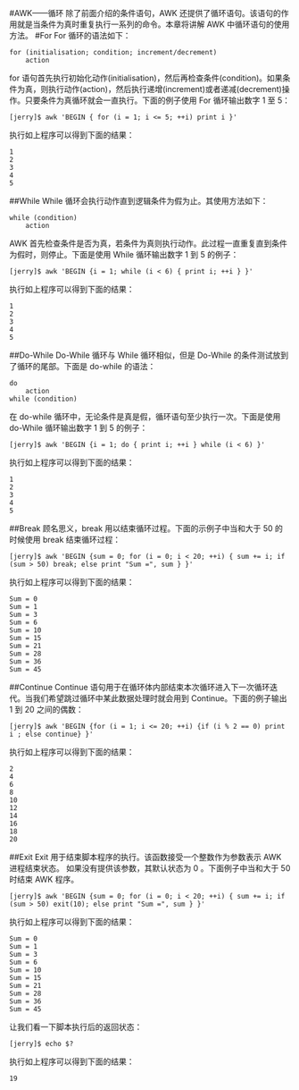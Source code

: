 #AWK——循环
除了前面介绍的条件语句，AWK 还提供了循环语句。该语句的作用就是当条件为真时重复执行一系列的命令。本章将讲解 AWK 中循环语句的使用方法。
#For 
For 循环的语法如下：  
```
for (initialisation; condition; increment/decrement)
    action
```  
for 语句首先执行初始化动作(initialisation)，然后再检查条件(condition)。如果条件为真，则执行动作(action)，然后执行递增(increment)或者递减(decrement)操作。只要条件为真循环就会一直执行。下面的例子使用 For 循环输出数字 1 至 5：  
```
[jerry]$ awk 'BEGIN { for (i = 1; i <= 5; ++i) print i }'
```   
执行如上程序可以得到下面的结果：  
```
1
2
3
4
5
```  
##While
While 循环会执行动作直到逻辑条件为假为止。其使用方法如下：  
```
while (condition)
    action
```  
AWK 首先检查条件是否为真，若条件为真则执行动作。此过程一直重复直到条件为假时，则停止。下面是使用 While 循环输出数字 1 到 5 的例子：  
```
[jerry]$ awk 'BEGIN {i = 1; while (i < 6) { print i; ++i } }'
```   
执行如上程序可以得到下面的结果：  
```
1
2
3
4
5
```  
##Do-While 
Do-While 循环与 While 循环相似，但是 Do-While 的条件测试放到了循环的尾部。下面是 do-while 的语法：  
```
do
    action
while (condition)
```  
在 do-while 循环中，无论条件是真是假，循环语句至少执行一次。下面是使用 do-While 循环输出数字 1 到 5 的例子：  
```
[jerry]$ awk 'BEGIN {i = 1; do { print i; ++i } while (i < 6) }'
```   
执行如上程序可以得到下面的结果：  
```
1
2
3
4
5
``` 
##Break
顾名思义，break 用以结束循环过程。下面的示例子中当和大于 50 的时候使用 break 结束循环过程：  
```
[jerry]$ awk 'BEGIN {sum = 0; for (i = 0; i < 20; ++i) { sum += i; if (sum > 50) break; else print "Sum =", sum } }'
```   
执行如上程序可以得到下面的结果：  
```
Sum = 0
Sum = 1
Sum = 3
Sum = 6
Sum = 10
Sum = 15
Sum = 21
Sum = 28
Sum = 36
Sum = 45
``` 
##Continue
Continue 语句用于在循环体内部结束本次循环进入下一次循环迭代。当我们希望跳过循环中某此数据处理时就会用到 Continue。下面的例子输出 1 到 20 之间的偶数：  
```
[jerry]$ awk 'BEGIN {for (i = 1; i <= 20; ++i) {if (i % 2 == 0) print i ; else continue} }'
```   
执行如上程序可以得到下面的结果：  
```
2
4
6
8
10
12
14
16
18
20
``` 
##Exit
Exit 用于结束脚本程序的执行。该函数接受一个整数作为参数表示 AWK 进程结束状态。 如果没有提供该参数，其默认状态为 0 。下面例子中当和大于 50 时结束 AWK 程序。  
```
[jerry]$ awk 'BEGIN {sum = 0; for (i = 0; i < 20; ++i) { sum += i; if (sum > 50) exit(10); else print "Sum =", sum } }'
```   
执行如上程序可以得到下面的结果：  
```
Sum = 0
Sum = 1
Sum = 3
Sum = 6
Sum = 10
Sum = 15
Sum = 21
Sum = 28
Sum = 36
Sum = 45
```  
让我们看一下脚本执行后的返回状态：  
```
[jerry]$ echo $?
```   
执行如上程序可以得到下面的结果：  
```
19
```

